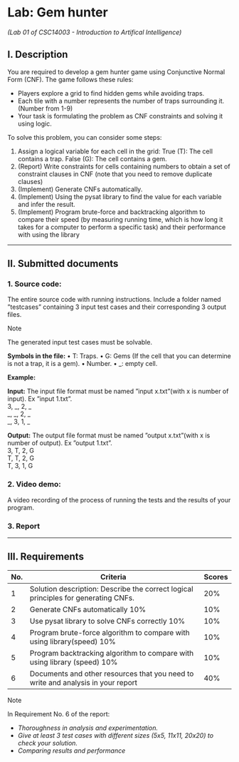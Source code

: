 # Lab: Gem hunter
_(Lab 01 of CSC14003 - Introduction to Artifical Intelligence)_

## I. Description

You are required to develop a gem hunter game using Conjunctive Normal Form (CNF). The game follows these rules:
  - Players explore a grid to find hidden gems while avoiding traps.
  - Each tile with a number represents the number of traps surrounding it. (Number from 1-9)
  - Your task is formulating the problem as CNF constraints and solving it using logic.

To solve this problem, you can consider some steps:
  1. Assign a logical variable for each cell in the grid: True (T): The cell contains a trap. False (G): The cell contains a gem.
  2. (Report) Write constraints for cells containing numbers to obtain a set of constraint clauses in CNF (note that you need to remove duplicate clauses)
  3. (Implement) Generate CNFs automatically.
  4. (Implement) Using the pysat library to find the value for each variable and infer the result.
  5. (Implement) Program brute-force and backtracking algorithm to compare their speed (by measuring running time, which is how long it takes for a computer to perform a specific task) and their performance with using the library

---

## II. Submitted documents

### 1. Source code:

The entire source code with running instructions. Include a folder named ”testcases” containing 3 input test cases and their corresponding 3 output files. 

> [!Note]
> The generated input test cases must be solvable.

**Symbols in the file:**
  • T: Traps.
  • G: Gems (If the cell that you can determine is not a trap, it is a gem).
  • Number.
  • _: empty cell.
  
**Example:**

**Input:** 
The input file format must be named ”input x.txt”(with x is number of input). Ex ”input 1.txt”. <br>
3, _, 2, _ <br>
_, _, 2, _ <br>
_, 3, 1, _ 

**Output:** 
The output file format must be named ”output x.txt”(with x is number of output). Ex ”output 1.txt”. <br>
3, T, 2, G <br>
T, T, 2, G <br>
T, 3, 1, G 

### 2. Video demo: 

A video recording of the process of running the tests and the results of your program.


### 3. Report

---

## III. Requirements

| No. | Criteria                                                                                           | Scores |
|-----|----------------------------------------------------------------------------------------------------|--------|
| 1   | Solution description: Describe the correct logical principles for generating CNFs.                 |  20%   |
| 2   | Generate CNFs automatically 10%                                                                    |  10%   |
| 3   | Use pysat library to solve CNFs correctly 10%                                                      |  10%   |
| 4   | Program brute-force algorithm to compare with using library(speed) 10%                             |  10%   |
| 5   | Program backtracking algorithm to compare with using library (speed) 10%                           |  10%   |
| 6   | Documents and other resources that you need to write and analysis in your report <br>              |  40%   |

> [!Note]
> In Requirement No. 6 of the report:
> - _Thoroughness in analysis and experimentation._ <br>
> - _Give at least 3 test cases with different sizes (5x5, 11x11, 20x20) to check your solution._ <br>
> - _Comparing results and performance_
 
